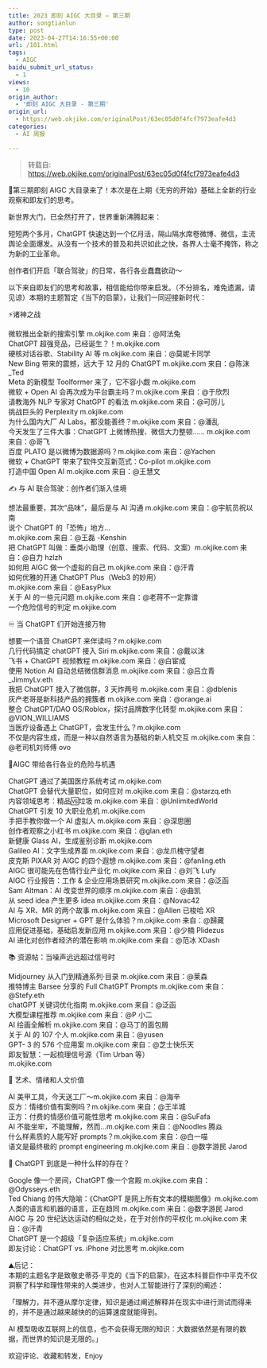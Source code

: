 ```yaml
---
title: 2023 即刻 AIGC 大目录 – 第三期
author: songtianlun
type: post
date: 2023-04-27T14:16:55+00:00
url: /101.html
tags:
  - AIGC
baidu_submit_url_status:
  - 1
views:
  - 10
origin_author:
  - '即刻 AIGC 大目录 - 第三期'
origin_url:
  - https://web.okjike.com/originalPost/63ec05d0f4fcf7973eafe4d3
categories:
  - AI 周报

---
```

> 转载自: <a href="https://web.okjike.com/originalPost/63ec05d0f4fcf7973eafe4d3" target="_blank"  rel="nofollow">https://web.okjike.com/originalPost/63ec05d0f4fcf7973eafe4d3</a>

🧵第三期即刻 AIGC 大目录来了！本次是在上期《无穷的开始》基础上全新的行业观察和即友们的思考。

新世界大门，已全然打开了，世界重新沸腾起来：

短短两个多月，ChatGPT 快速达到一个亿月活，隔山隔水席卷微博、微信，主流舆论全面爆发。从没有一个技术的普及和共识如此之快，各界人士毫不掩饰，称之为新的工业革命。

创作者们开启「联合驾驶」的日常，各行各业蠢蠢欲动～

以下来自即友们的思考和故事，相信能给你带来启发。（不分排名，难免遗漏，请见谅）本期的主题暂定《当下的启蒙》，让我们一同迎接新时代：

⚡️诸神之战 

微软推出全新的搜索引擎 m.okjike.com 来自：@阿法兔  
ChatGPT 超强竞品，已经诞生？！m.okjike.com  
硬核对话谷歌、Stability AI 等 m.okjike.com 来自：@莫妮卡同学  
New Bing 带来的震撼，远大于 12 月的 ChatGPT m.okjike.com 来自：@陈沫_Ted  
Meta 的新模型 Toolformer 来了，它不容小觑 m.okjike.com  
微软 + Open AI 会再次成为平台霸主吗？m.okjike.com 来自：@于欣烈  
请教海外 NLP 专家对 ChatGPT 的看法 m.okjike.com 来自：@可厉儿  
挑战巨头的 Perplexity m.okjike.com  
为什么国内大厂 AI Labs，都没能善终？m.okjike.com 来自：@潘乱  
今天发生了三件大事：ChatGPT 上微博热搜、微信大力整顿…… m.okjike.com 来自：@哥飞  
百度 PLATO 是以微博为数据源吗？m.okjike.com 来自：@Yachen  
微软 + ChatGPT 带来了软件交互新范式：Co-pilot m.okjike.com  
打造中国 Open AI m.okjike.com 来自：@王慧文 

✍️ 与 AI 联合驾驶：创作者们渐入佳境 

想法最重要，其次“品味”，最后是与 AI 沟通 m.okjike.com 来自：@宇航员祝以南  
说个 ChatGPT 的「恐怖」地方…  
m.okjike.com 来自：@王磊 -Kenshin  
把 ChatGPT 叫做：垂类小助理（创意、搜索、代码、文案）m.okjike.com 来自：@自力 hzlzh  
如何用 AIGC 做一个虚拟的自己 m.okjike.com 来自：@汗青  
如何优雅的开通 ChatGPT Plus（Web3 的妙用）  
m.okjike.com 来自：@EasyPlux  
关于 AI 的一些元问题 m.okjike.com 来自：@老蒋不一定靠谱  
一个危险信号的判定 m.okjike.com

♾️ 当 ChatGPT 们开始连接万物 

想要一个语音 ChatGPT 来伴读吗？m.okjike.com  
几行代码搞定 chatGPT 接入 Siri m.okjike.com 来自：@戴以沫  
飞书 + ChatGPT 视频教程 m.okjike.com 来自：@白宦成  
使用 Notion AI 自动总结微信群消息 m.okjike.com 来自：@吕立青_JimmyLv.eth  
我把 ChatGPT 接入了微信群，3 天炸两号 m.okjike.com 来自：@dblenis  
灰产老哥是新科技产品的拥簇者 m.okjike.com 来自：@orange.ai  
整合 ChatGPT/DAO OS/Roblox，探讨品牌数字化转型 m.okjike.com 来自：@VION_WILLIAMS  
当医疗设备遇上 ChatGPT，会发生什么？m.okjike.com  
不仅是内容生成，而是一种以自然语言为基础的新人机交互 m.okjike.com 来自：@老司机刘师傅 ovo

🚀AIGC 带给各行各业的危险与机遇 

ChatGPT 通过了美国医疗系统考试 m.okjike.com  
ChatGPT 会替代大量职位，如何应对 m.okjike.com 来自：@starzq.eth  
内容领域思考：精品🆚垃圾 m.okjike.com 来自：@UnlimitedWorld  
ChatGPT 引发 10 大职业危机 m.okjike.com  
手把手教你做一个 AI 虚拟人 m.okjike.com 来自：@深思圈  
创作者观察之小红书 m.okjike.com 来自：@glan.eth  
新健康 Glass AI，生成鉴别诊断 m.okjike.com  
Galileo AI：文字生成界面 m.okjike.com 来自：@龙爪槐守望者  
皮克斯 PIXAR 对 AIGC 的四个遐想 m.okjike.com 来自：@fanling.eth  
AIGC 很可能先在色情行业产业化 m.okjike.com 来自：@刘飞 Lufy  
AIGC 行业报告：工作 & 企业应用场景研究 m.okjike.com 来自：@泛函  
Sam Altman：AI 改变世界的顺序 m.okjike.com 来自：@曲凯  
从 seed idea 产生更多 idea m.okjike.com 来自：@Novac42  
AI 与 XR、MR 的两个故事 m.okjike.com 来自：@Allen 已梭哈 XR  
Microsoft Designer + GPT 是什么体验？m.okjike.com 来自：@歸藏  
应用促进基础，基础启发新应用 m.okjike.com 来自：@少楠 Plidezus  
AI 进化对创作者经济的潜在影响 m.okjike.com 来自：@范冰 XDash

📚 资源帖：当噪声远远超过信号时 

Midjourney 从入门到精通系列·目录 m.okjike.com 来自：@莱森  
推特博主 Barsee 分享的 Full ChatGPT Prompts m.okjike.com 来自：@Stefy.eth  
chatGPT 关键词优化指南 m.okjike.com 来自：@泛函  
大模型课程推荐 m.okjike.com 来自：@P 小二  
AI 绘画全解析 m.okjike.com 来自：@马丁的面包屑  
关于 AI 的 107 个人 m.okjike.com 来自：@yusen  
GPT- 3 的 576 个应用案 m.okjike.com 来自：@芝士快乐天  
即友智慧：一起梳理信号源（Tim Urban 等）  
m.okjike.com

🎵 艺术、情绪和人文价值 

AI 美甲工具，今天送工厂～m.okjike.com 来自：@海辛  
反方：情绪价值有案例吗？m.okjike.com 来自：@王半城  
正方：付费的情感价值可能性思考 m.okjike.com 来自：@SuFafa  
AI 不能坐牢，不能理解，然而…m.okjike.com 来自：@Noodles 腾焱  
什么样素质的人能写好 prompts？m.okjike.com 来自：@白一喵  
语文是最终极的 prompt engineering m.okjike.com 来自：@数字游民 Jarod

🦜 ChatGPT 到底是一种什么样的存在？

Google 像一个房间，ChatGPT 像一个宫殿 m.okjike.com 来自：@Odysseys.eth  
Ted Chiang 的伟大隐喻：《ChatGPT 是网上所有文本的模糊图像》m.okjike.com  
人类的语言和机器的语言，正在趋同 m.okjike.com 来自：@数字游民 Jarod  
AIGC 与 20 世纪达达运动的相似之处，在于对创作的平权化 m.okjike.com 来自：@汗青  
ChatGPT 是一个超级「复杂适应系统」m.okjike.com  
即友讨论：ChatGPT vs. iPhone 对比思考 m.okjike.com

⛰️后记：  
本期的主题名字是致敬史蒂芬·平克的《当下的启蒙》，在这本科普巨作中平克不仅洞察了科学和理性带来的人类进步，也对人工智能进行了深刻的阐述：

「理解力，并不遵从摩尔定律，知识是通过阐述解释并在现实中进行测试而得来的，并不是通过越来越快的的运算速度就能得到。

AI 模型吸收互联网上的信息，也不会获得无限的知识：大数据依然是有限的数据，而世界的知识是无限的。」

欢迎评论、收藏和转发，Enjoy
